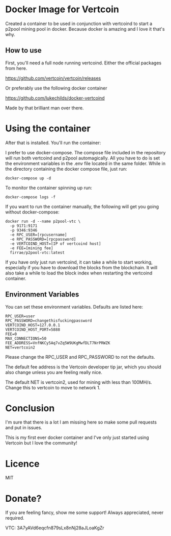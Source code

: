 # Docker Image for Vertcoin

Created a container to be used in conjunction with vertcoind to start a p2pool mining pool in docker. Because docker is amazing and I love it that's why.

## How to use

First, you'll need a full node running vertcoind. Either the official packages from here.

https://github.com/vertcoin/vertcoin/releases

Or preferably use the following docker container

https://github.com/lukechilds/docker-vertcoind

Made by that brilliant man over there.

# Using the container

After that is installed. You'll run the container:

I prefer to use docker-compose. The compose file included in the repository will run both vertcoind and p2pool automagically. All you have to do is set the environment variables in the .env file located in the same folder. While in the directory containing the docker compose file, just run:

```
docker-compose up -d
```


To monitor the container spinning up run:

```
docker-compose logs -f
```


If you want to run the container manually, the following will get you going without docker-compose:


```
docker run -d --name p2pool-vtc \
  -p 9171:9171
  -p 9346:9346
  -e RPC_USER=[rpcusername]
  -e RPC_PASSWORD=[rpcpassword]
  -e VERTCOIND_HOST=[IP of vertcoind host]
  -e FEE=[mining fee]
  firrae/p2pool-vtc:latest
```

If you have only just run vertcoind, it can take a while to start working, especially if you have to download the blocks from the blockchain. It will also take a while to load the block index when restarting the vertcoind container.


## Environment Variables
You can set these environment variables. Defaults are listed here:

```
RPC_USER=user
RPC_PASSWORD=changethisfuckingpassword
VERTCOIND_HOST=127.0.0.1
VERTCOIND_HOST_PORT=5888
FEE=0
MAX_CONNECTIONS=50
FEE_ADDRESS=VnfNKCy5Aq7vZq5W9UKgMwfDLT7NrPRWZK
NET=vertcoin2
```

Please change the RPC_USER and RPC_PASSWORD to not the defaults.

The default fee address is the Vertcoin developer tip jar, which you should also change unless you are feeling really nice.

The default NET is vertcoin2, used for mining with less than 100MH/s. Change this to vertcoin to move to network 1.

# Conclusion

I'm sure that there is a lot I am missing here so make some pull requests and put in issues.

This is my first ever docker container and I've only just started using Vertcoin but I love the community!

# Licence
MIT

# Donate?
If you are feeling fancy, show me some support! Always appreciated, never required.

VTC: 3A7yAVd6eqcfn879sLx8nNj28aJLoaKgZr
